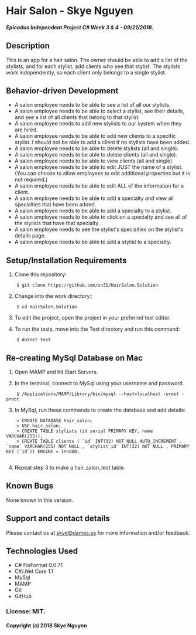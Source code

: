 # Hair Salon - Skye Nguyen

##### Epicodus Independent Project C# Week 3 & 4 - 09/21/2018.

## Description

This is an app for a hair salon. The owner should be able to add a list of the stylists, and for each stylist, add clients who see that stylist. The stylists work independently, so each client only belongs to a single stylist.

## Behavior-driven Development

* A salon employee needs to be able to see a list of all our stylists.
* A salon employee needs to be able to select a stylist, see their details, and see a list of all clients that belong to that stylist.
* A salon employee needs to add new stylists to our system when they are hired.
* A salon employee needs to be able to add new clients to a specific stylist. I should not be able to add a client if no stylists have been added.
* A salon employee needs to be able to delete stylists (all and single).
* A salon employee needs to be able to delete clients (all and single).
* A salon employee needs to be able to view clients (all and single).
* A salon employee needs to be able to edit JUST the name of a stylist. (You can choose to allow employees to edit additional properties but it is not required.)
* A salon employee needs to be able to edit ALL of the information for a client.
* A salon employee needs to be able to add a specialty and view all specialties that have been added.
* A salon employee needs to be able to add a specialty to a stylist.
* A salon employee needs to be able to click on a specialty and see all of the stylists that have that specialty.
* A salon employee needs to see the stylist's specialties on the stylist's details page.
* A salon employee needs to be able to add a stylist to a specialty.

## Setup/Installation Requirements

1. Clone this repository:
```
    $ git clone https://github.com/sn31/HairSalon.Solution
```
2. Change into the work directory::
```
    $ cd HairSalon.Solution
```
3. To edit the project, open the project in your preferred text editor.

4. To run the tests, move into the Test directory and run this command:
```
    $ dotnet test
```

## Re-creating MySql Database on Mac

1. Open MAMP and hit Start Servers.

2. In the terminal, connect to MySql using your username and password.

```
    $ /Applications/MAMP/Library/bin/mysql --host=localhost -uroot -proot
```
3. In MySql, run these commands to create the database and add details:
```
    > CREATE DATABASE hair_salon;
    > USE hair_salon;
    > CREATE TABLE stylists (id serial PRIMARY KEY, name VARCHAR(255));
    > CREATE TABLE clients ( `id` INT(32) NOT NULL AUTO_INCREMENT , `name` VARCHAR(255) NOT NULL , `stylist_id` INT(32) NOT NULL , PRIMARY KEY (`id`)) ENGINE = InnoDB;
    
```
4. Repeat step 3 to make a hair_salon_test table.

## Known Bugs

None known in this version.

## Support and contact details

Please contact us at skye@dames.es for more information and/or feedback.

## Technologies Used

* C# FixFormat 0.0.71
* C#/.Net Core 1.1
* MySql
* MAMP
* Git
* GitHub

### License: MIT.

#### Copyright (c) 2018 Skye Nguyen
